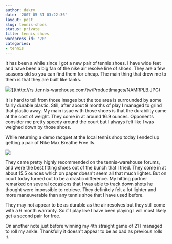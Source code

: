 ```yaml
---
author: dakry
date: '2007-05-31 03:22:36'
layout: post
slug: tennis-shoes
status: private
title: tennis shoes
wordpress_id: '20'
categories:
- tennis
---
```


It has been a while since I got a new pair of tennis shoes. I have wide feet
and have been a big fan of the nike air resolve line of shoes. They are a few
seasons old so you can find them for cheap. The main thing that drew me to
them is that they are built like tanks.

![](http://rs.tennis-warehouse.com/tw/ProductImages/NMRW.JPG)![](http://rs
.tennis-warehouse.com/tw/ProductImages/NAMRPLB.JPG)

It is hard to tell from those images but the toe area is surrounded by some
fairly durable plastic. Still, after about 9 months of play I managed to grind
that plastic away. My main issue with those shoes is that the durability came
at the cost of weight. They come in at around 16.9 ounces. Opponents consider
me pretty speedy around the court but I always felt like I was weighed down by
those shoes.

While returning a demo racquet at the local tennis shop today I ended up
getting a pair of Nike Max Breathe Free IIs.

![](http://rs.tennis-warehouse.com/tw/ProductImages/AMBFWBB.JPG)

They came pretty highly recommended on the tennis-warehouse forums, and were
the best fitting shoes out of the bunch that I tried. They come in at about
15.5 ounces which on paper doesn't seem all that much lighter. But on court
today turned out to be a drastic difference. My hitting partner remarked on
several occasions that I was able to track down shots he thought were
impossible to retrieve. They definitely felt a lot lighter and more
maneuverable than any tennis shoe that I have used before.

They may not appear to be as durable as the air resolves but they still come
with a 6 month warranty. So if I play like I have been playing I will most
likely get a second pair for free.

On another note just before winning my 4th straight game of 21 I managed to
roll my ankle. Thankfully it doesn't appear to be as bad as previous rolls :/.

